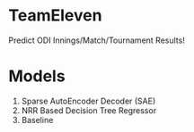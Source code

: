 # TeamEleven
Predict ODI Innings/Match/Tournament Results!


# Models
1. Sparse AutoEncoder Decoder (SAE)
2. NRR Based Decision Tree Regressor
3. Baseline

